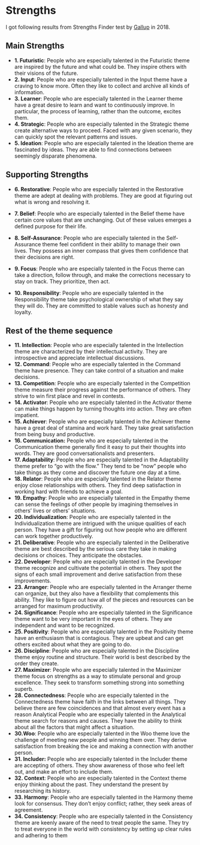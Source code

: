 # Strengths

I got following results from Strengths Finder test by [Gallup](https://gallup.com) in 2018.

## Main Strengths

* **1. Futuristic**: People who are especially talented in the Futuristic theme are inspired by the future and what
could be. They inspire others with their visions of the future.
* **2. Input**: People who are especially talented in the Input theme have a craving to know more. Often they
like to collect and archive all kinds of information.
* **3. Learner**: People who are especially talented in the Learner theme have a great desire to learn and want to
continuously improve. In particular, the process of learning, rather than the outcome, excites
them.
* **4. Strategic**: People who are especially talented in the Strategic theme create alternative ways to proceed.
Faced with any given scenario, they can quickly spot the relevant patterns and issues.
* **5. Ideation**: People who are especially talented in the Ideation theme are fascinated by ideas. They are able
to find connections between seemingly disparate phenomena.

## Supporting Strengths

* **6. Restorative**: People who are especially talented in the Restorative theme are adept at dealing with problems.
They are good at figuring out what is wrong and resolving it.

* **7. Belief**: People who are especially talented in the Belief theme have certain core values that are unchanging. Out of these values emerges a defined purpose for their life.
* **8. Self-Assurance**: People who are especially talented in the Self-Assurance theme feel confident in their ability to
manage their own lives. They possess an inner compass that gives them confidence that their
decisions are right.
* **9. Focus**: People who are especially talented in the Focus theme can take a direction, follow through, and
make the corrections necessary to stay on track. They prioritize, then act.
* **10. Responsibility**: People who are especially talented in the Responsibility theme take psychological ownership of
what they say they will do. They are committed to stable values such as honesty and loyalty.

## Rest of the theme sequence

* **11. Intellection**: People who are especially talented in the Intellection theme are characterized by their intellectual
activity. They are introspective and appreciate intellectual discussions.
* **12. Command**: People who are especially talented in the Command theme have presence. They can take
control of a situation and make decisions.
* **13. Competition**: People who are especially talented in the Competition theme measure their progress against the
performance of others. They strive to win first place and revel in contests.
* **14. Activator**: People who are especially talented in the Activator theme can make things happen by turning
thoughts into action. They are often impatient.
* **15. Achiever**: People who are especially talented in the Achiever theme have a great deal of stamina and work
hard. They take great satisfaction from being busy and productive.
* **16. Communication:** People who are especially talented in the Communication theme generally find it easy to put their
thoughts into words. They are good conversationalists and presenters.
* **17. Adaptability**: People who are especially talented in the Adaptability theme prefer to “go with the flow.” They
tend to be “now” people who take things as they come and discover the future one day at a time.
* **18. Relator**: People who are especially talented in the Relator theme enjoy close relationships with others.
They find deep satisfaction in working hard with friends to achieve a goal.
* **19. Empathy**: People who are especially talented in the Empathy theme can sense the feelings of other people
by imagining themselves in others’ lives or others’ situations.
* **20. Individualization**: People who are especially talented in the Individualization theme are intrigued with the unique
qualities of each person. They have a gift for figuring out how people who are different can work
together productively.
* **21. Deliberative**: People who are especially talented in the Deliberative theme are best described by the serious
care they take in making decisions or choices. They anticipate the obstacles.
* **22. Developer**: People who are especially talented in the Developer theme recognize and cultivate the potential
in others. They spot the signs of each small improvement and derive satisfaction from these
improvements.
* **23. Arranger**: People who are especially talented in the Arranger theme can organize, but they also have a
flexibility that complements this ability. They like to figure out how all of the pieces and resources
can be arranged for maximum productivity.
* **24. Significance**: People who are especially talented in the Significance theme want to be very important in the
eyes of others. They are independent and want to be recognized.
* **25. Positivity**:
People who are especially talented in the Positivity theme have an enthusiasm that is
contagious. They are upbeat and can get others excited about what they are going to do.
* **26. Discipline**: People who are especially talented in the Discipline theme enjoy routine and structure. Their
world is best described by the order they create.
* **27. Maximizer**: People who are especially talented in the Maximizer theme focus on strengths as a way to
stimulate personal and group excellence. They seek to transform something strong into
something superb.
* **28. Connectedness**: People who are especially talented in the Connectedness theme have faith in the links between
all things. They believe there are few coincidences and that almost every event has a reason
Analytical
People who are especially talented in the Analytical theme search for reasons and causes. They
have the ability to think about all the factors that might affect a situation.
* **30.Woo**: People who are especially talented in the Woo theme love the challenge of meeting new people
and winning them over. They derive satisfaction from breaking the ice and making a connection
with another person.
* **31. Includer:** People who are especially talented in the Includer theme are accepting of others. They show
awareness of those who feel left out, and make an effort to include them.
* **32. Context**: People who are especially talented in the Context theme enjoy thinking about the past. They
understand the present by researching its history.
* **33. Harmony**:  People who are especially talented in the Harmony theme look for consensus. They don’t enjoy
conflict; rather, they seek areas of agreement.
* **34. Consistency**: People who are especially talented in the Consistency theme are keenly aware of the need to
treat people the same. They try to treat everyone in the world with consistency by setting up
clear rules and adhering to them
